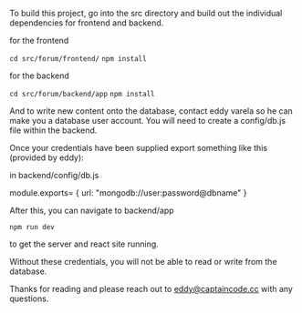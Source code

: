 To build this project, go into the src directory and build out the individual dependencies for frontend and backend.

for the frontend

```cd src/forum/frontend/```
```npm install```

for the backend

```cd src/forum/backend/app```
```npm install```

And to write new content onto the database, contact eddy varela so he can make you a database user account. You will need to create a config/db.js file within the backend.

Once your credentials have been supplied export something like this (provided by eddy):

in backend/config/db.js

module.exports= {
      url: "mongodb://user:password@dbname"
}

After this, you can navigate to backend/app 

```npm run dev```

to get the server and react site running.

Without these credentials, you will not be able to read or write from the database.

Thanks for reading and please reach out to eddy@captaincode.cc with any questions.